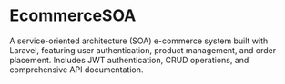 # EcommerceSOA
A service-oriented architecture (SOA) e-commerce system built with Laravel, featuring user authentication, product management, and order placement. Includes JWT authentication, CRUD operations, and comprehensive API documentation.
